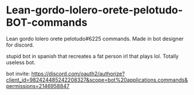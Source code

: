 # Lean-gordo-lolero-orete-pelotudo-BOT-commands
Lean gordo lolero orete pelotudo#6225 commands. Made in bot designer for discord.


stupid bot in spanish that recreates a fat person irl that plays lol. Totally useless bot.

bot invite: https://discord.com/oauth2/authorize?client_id=982424485242208327&scope=bot%20applications.commands&permissions=2146958847

